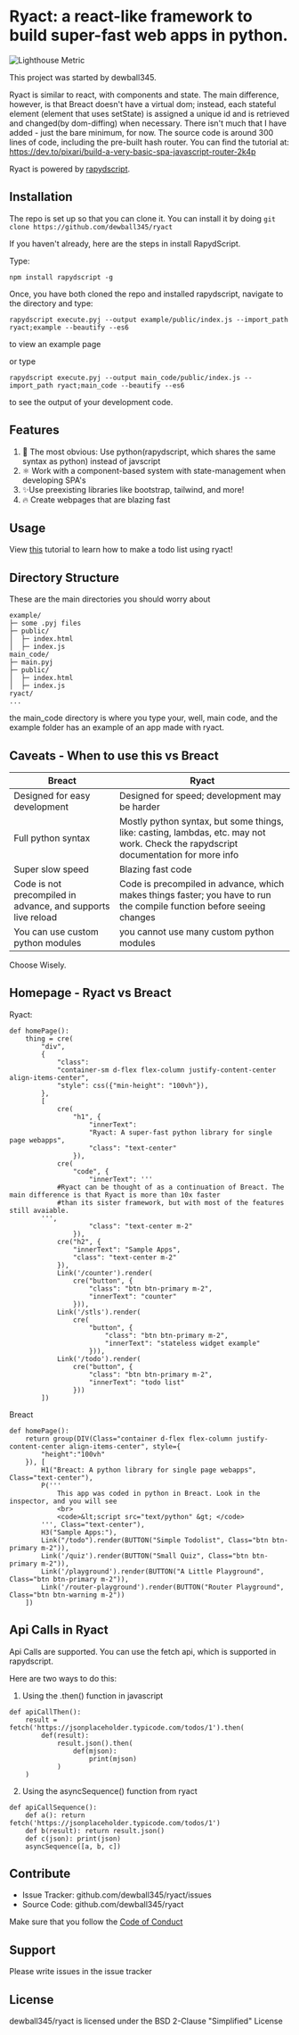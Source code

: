 # Ryact: a react-like framework to build super-fast web apps in python.

![Lighthouse Metric](https://user-images.githubusercontent.com/30184788/118049818-288d8780-b333-11eb-9566-da231efcfd16.png)

This project was started by dewball345.

Ryact is similar to react, with components and state. The main difference, however, is that Breact doesn't have a virtual dom; instead, each stateful element (element that uses setState) is assigned a unique id and is retrieved and changed(by dom-diffing) when necessary. There isn't much that I have added - just the bare minimum, for now. The source code is around 300 lines of code, including the pre-built hash router. You can find the tutorial at: https://dev.to/pixari/build-a-very-basic-spa-javascript-router-2k4p

Ryact is powered by [rapydscript](https://github.com/atsepkov/RapydScript).

Installation
------------ 
The repo is set up so that you can clone it. You can install it by doing ```git clone https://github.com/dewball345/ryact```

If you haven't already, here are the steps in install RapydScript.

Type:
```
npm install rapydscript -g
```

Once, you have both cloned the repo and installed rapydscript, navigate to the directory and type:

```
rapydscript execute.pyj --output example/public/index.js --import_path ryact;example --beautify --es6
```

to view an example page

or type

```
rapydscript execute.pyj --output main_code/public/index.js --import_path ryact;main_code --beautify --es6
```
to see the output of your development code. 

Features
-------- 
1. 🐍 The most obvious: Use python(rapydscript, which shares the same syntax as python) instead of javscript
2. ⚛️ Work with a component-based system with state-management when developing SPA's
3. ✨Use preexisting libraries like bootstrap, tailwind, and more!
4. 🔥 Create webpages that are blazing fast

Usage
-----
View [this](TUTORIAL.md) tutorial to learn how to make a todo list using ryact!

Directory Structure
-------------------
These are the main directories you should worry about
```
example/
├─ some .pyj files
├─ public/
│  ├─ index.html
│  ├─ index.js
main_code/
├─ main.pyj
├─ public/
│  ├─ index.html
│  ├─ index.js
ryact/
...
```
the main_code directory is where you type your, well, main code, and the example folder has an example of an app made with ryact. 

Caveats - When to use this vs Breact
----

| Breact  | Ryact |
| ------------- | ------------- |
| Designed for easy development  | Designed for speed; development may be harder  |
| Full python syntax  | Mostly python syntax, but some things, like: casting, lambdas, etc. may not work. Check the rapydscript documentation for more info  |
| Super slow speed  | Blazing fast code |
| Code is not precompiled in advance, and supports live reload | Code is precompiled in advance, which makes things faster; you have to run the compile function before seeing changes|
| You can use custom python modules | you cannot use many custom python modules |

Choose Wisely.

Homepage - Ryact vs Breact
---

Ryact:
```
def homePage():
    thing = cre(
        "div",
        {
            "class":
            "container-sm d-flex flex-column justify-content-center align-items-center",
            "style": css({"min-height": "100vh"}),
        },
        [
            cre(
                "h1", {
                    "innerText":
                    "Ryact: A super-fast python library for single page webapps",
                    "class": "text-center"
                }),
            cre(
                "code", {
                    "innerText": '''
            #Ryact can be thought of as a continuation of Breact. The main difference is that Ryact is more than 10x faster
            #than its sister framework, but with most of the features still avaiable.
        ''',
                    "class": "text-center m-2"
                }),
            cre("h2", {
                "innerText": "Sample Apps",
                "class": "text-center m-2"
            }),
            Link('/counter').render(
                cre("button", {
                    "class": "btn btn-primary m-2",
                    "innerText": "counter"
                })),
            Link('/stls').render(
                cre(
                    "button", {
                        "class": "btn btn-primary m-2",
                        "innerText": "stateless widget example"
                    })),
            Link('/todo').render(
                cre("button", {
                    "class": "btn btn-primary m-2",
                    "innerText": "todo list"
                }))
        ])
```

Breact
```
def homePage():
    return group(DIV(Class="container d-flex flex-column justify-content-center align-items-center", style={
        "height":"100vh"
    }), [
        H1("Breact: A python library for single page webapps", Class="text-center"),
        P('''
            This app was coded in python in Breact. Look in the inspector, and you will see
            <br>
            <code>&lt;script src="text/python" &gt; </code>
        ''', Class="text-center"),
        H3("Sample Apps:"),
        Link("/todo").render(BUTTON("Simple Todolist", Class="btn btn-primary m-2")),
        Link('/quiz').render(BUTTON("Small Quiz", Class="btn btn-primary m-2")),
        Link('/playground').render(BUTTON("A Little Playground", Class="btn btn-primary m-2")),
        Link('/router-playground').render(BUTTON("Router Playground", Class="btn btn-warning m-2"))
    ])
```

Api Calls in Ryact
-----
Api Calls are supported. You can use the fetch api, which is supported in rapydscript. 

Here are two ways to do this:

1. Using the .then() function in javascript
```
def apiCallThen():
    result = fetch('https://jsonplaceholder.typicode.com/todos/1').then(
        def(result):
            result.json().then(
                def(mjson):
                    print(mjson)
            )
    )
```
2. Using the asyncSequence() function from ryact
```
def apiCallSequence():
    def a(): return fetch('https://jsonplaceholder.typicode.com/todos/1')
    def b(result): return result.json()
    def c(json): print(json)
    asyncSequence([a, b, c])
```

Contribute
----------

- Issue Tracker: github.com/dewball345/ryact/issues
- Source Code: github.com/dewball345/ryact

Make sure that you follow the [Code of Conduct](CODE_OF_CONDUCT.md)

Support
-------

Please write issues in the issue tracker

License
-------

dewball345/ryact is licensed under the BSD 2-Clause "Simplified" License
